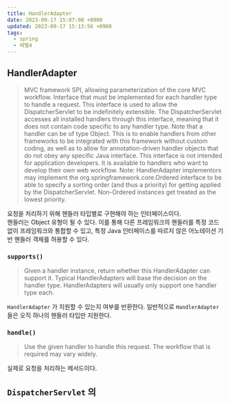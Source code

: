 ```yaml
---
title: HandlerAdapter
date: 2023-09-17 15:07:08 +0900
updated: 2023-09-17 15:13:56 +0900
tags:
  - spring
  - 레벨4
---
```


## HandlerAdapter

> MVC framework SPI, allowing parameterization of the core MVC workflow. 
> Interface that must be implemented for each handler type to handle a request. This interface is used to allow the DispatcherServlet to be indefinitely extensible. The DispatcherServlet accesses all installed handlers through this interface, meaning that it does not contain code specific to any handler type.
> Note that a handler can be of type Object. This is to enable handlers from other frameworks to be integrated with this framework without custom coding, as well as to allow for annotation-driven handler objects that do not obey any specific Java interface.
> This interface is not intended for application developers. It is available to handlers who want to develop their own web workflow.
> Note: HandlerAdapter implementors may implement the org.springframework.core.Ordered interface to be able to specify a sorting order (and thus a priority) for getting applied by the DispatcherServlet. Non-Ordered instances get treated as the lowest priority.

요청을 처리하기 위해 핸들러 타입별로 구현해야 하는 인터페이스이다.  
핸들러는 Object 유형이 될 수 있다. 이를 통해 다른 프레임워크의 핸들러를 특정 코드 없이 프레임워크와 통합할 수 있고, 특정 Java 인터페이스를 따르지 않은 어노테이션 기반 핸들러 객체를 허용할 수 있다.  

### `supports()`

> Given a handler instance, return whether this HandlerAdapter can support it. Typical HandlerAdapters will base the decision on the handler type. HandlerAdapters will usually only support one handler type each.

`HandlerAdapter` 가 지원할 수 있는지 여부를 반환한다. 일반적으로 `HandlerAdapter` 들은 오직 하나의 핸들러 타입만 지원한다.  

### `handle()`

> Use the given handler to handle this request. The workflow that is required may vary widely.

실제로 요청을 처리하는 메서드이다.  

## `DispatcherServlet` 의 

